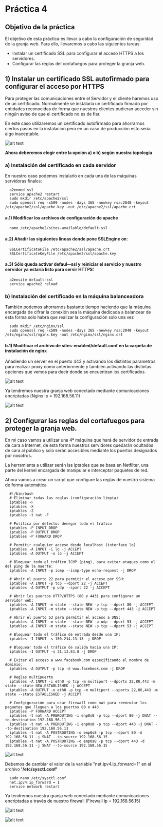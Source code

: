 # Práctica 4

## Objetivo de la práctica

El objetivo de esta práctica es llevar a cabo la configuración de seguridad de la granja 
web. Para ello, llevaremos a cabo las siguientes tareas:
- Instalar un certificado SSL para configurar el acceso HTTPS a los servidores.
- Configurar las reglas del cortafuegos para proteger la granja web.

## 1) Instalar un certificado SSL autofirmado para configurar el acceso por HTTPS

Para proteger las comunicaciones entre el Servidor y el cliente haremos uso de un certificado.
Normalmente se instalaría un certificado firmado por entidades reconocidas de forma que nuestros
clientes pudieran acceder sin ningún aviso de que el certificado no es de fiar.

En este caso utilizaremos un certificado autofirmado para ahorrarnos ciertos pasos en la instalacion
pero en un caso de producción esto sería algo inaceptable.

![alt text](https://github.com/jcpulido97/SWAP/blob/master/Practicas/P4/img/granja.png)

**Ahora deberemos elegir entre la opción a) o b) según nuestra topología**

### a) Instalación del certificado en cada servidor

En nuestro caso podemos instalarlo en cada una de las máquinas servidoras finales:
```
  a2enmod ssl
  service apache2 restart 
  sudo mkdir /etc/apache2/ssl 
  sudo openssl req -x509 -nodes -days 365 -newkey rsa:2048 -keyout /etc/apache2/ssl/apache.key -out /etc/apache2/ssl/apache.crt
```
#### a.1) Modificar los archivos de configuración de apache
```
  nano /etc/apache2/sites-available/default-ssl
```
#### a.2) Añadir las siguientes lineas donde pone SSLEngine on:
```
  SSLCertificateFile /etc/apache2/ssl/apache.crt 
  SSLCertificateKeyFile /etc/apache2/ssl/apache.key
```
#### a.3) Sólo queda activar defaul--ssl y reiniciar el servicio y nuestro servidor ya estaría listo para servir HTTPS:
```
  a2ensite default-ssl
  service apache2 reload
```

### b) Instalación del certificado en la máquina balanceadora

También podemos ahorrarnos bastante tiempo haciendo que la máquina encargada de cifrar la conexión sea la
máquina dedicada a balancear de esta forma solo habrá que realizar la configuración solo una vez
```
  sudo mkdir /etc/nginx/ssl
  sudo openssl req -x509 -nodes -days 365 -newkey rsa:2048 -keyout /etc/nginx/ssl/nginx.key -out /etc/nginx/ssl/nginx.crt
```
#### b.1) Modificar el archivo de sites-enabled/default.conf en la carpeta de instalación de nginx

Añadiendo un server en el puerto 443 y activando los distintos parametros para realizar proxy como anteriormente
y también activando las distintas opciones que vemos para decir donde se encuentran los certificados.

![alt text](https://github.com/jcpulido97/SWAP/blob/master/Practicas/P4/img/nginx_ssl.PNG)

Ya tendremos nuestra granja web conectado mediante comunicaciones encriptadas (Nginx ip = 192.168.56.11)

![alt text](https://github.com/jcpulido97/SWAP/blob/master/Practicas/P4/img/balanceador_ssl.gif)

## 2) Configurar las reglas del cortafuegos para proteger la granja web.

En mi caso vamos a utilizar una 4ª máquina que hará de servidor de entrada de cara a Internet, de esta forma
nuestros servidores quedarán ocultados de cara al público y solo serán accesibles mediante los puertos designados
por nosotros.

La herramienta a utilizar serán las iptables que se basa en Netfilter, una parte del kernel encargada de manipular
e interceptar paquetes de red.

Ahora vamos a crear un script que configure las reglas de nuestro sistema de forma automática
```
  #!/bin/bash
  # Eliminar todas las reglas (configuración limpia)
  iptables -F
  iptables -X
  iptables -Z
  iptables -t nat -F

  # Política por defecto: denegar todo el tráfico
  iptables -P INPUT DROP
  iptables -P OUTPUT DROP
  iptables -P FORWARD DROP

  # Permitir cualquier acceso desde localhost (interface lo)
  iptables -A INPUT -i lo -j ACCEPT
  iptables -A OUTPUT -o lo -j ACCEPT

  # Bloquear todo el tráfico ICMP (ping), para evitar ataques como el del ping de la muerte:
  iptables -A INPUT -p icmp --icmp-type echo-request -j DROP

  # Abrir el puerto 22 para permitir el acceso por SSH:
  iptables -A INPUT -p tcp --dport 22 -j ACCEPT
  iptables -A OUTPUT -p udp --sport 22 -j ACCEPT

  # Abrir los puertos HTTP/HTTPS (80 y 443) para configurar un servidor web:
  iptables -A INPUT -m state --state NEW -p tcp --dport 80 -j ACCEPT
  iptables -A INPUT -m state --state NEW -p tcp --dport 443 -j ACCEPT

  # Abrir el puerto 53 para permitir el acceso a DNS:
  iptables -A INPUT -m state --state NEW -p udp --dport 53 -j ACCEPT
  iptables -A INPUT -m state --state NEW -p tcp --dport 53 -j ACCEPT

  # Bloquear todo el tráfico de entrada desde una IP:
  iptables -I INPUT -s 150.214.13.13 -j DROP

  # Bloquear todo el tráfico de salida hacia una IP:
  iptables -I OUTPUT -s 31.13.83.8 -j DROP

  # Evitar el acceso a www.facebook.com especificando el nombre de dominio:
  iptables -A OUTPUT -p tcp -d www.facebook.com -j DROP

  # Reglas multipuerto
  iptables -A INPUT -i eth0 -p tcp -m multiport --dports 22,80,443 -m state --state NEW,ESTABLISHED -j ACCEPT
  iptables -A OUTPUT -o eth0 -p tcp -m multiport --sports 22,80,443 -m state --state ESTABLISHED -j ACCEPT

  # Confgiguración para usar firewall como nat para reenrutar los paquetes que lleguen a los puertos 80 o 443
  iptables -P FORWARD ACCEPT
  iptables -t nat -A PREROUTING -i enp0s8 -p tcp --dport 80 -j DNAT --to-destination 192.168.56.11
  iptables -t nat -A PREROUTING -i enp0s8 -p tcp --dport 443 -j DNAT --to-destination 192.168.56.11
  iptables -t nat -A POSTROUTING -o enp0s8 -p tcp --dport 80 -d 192.168.56.11 -j SNAT --to-source 192.168.56.15
  iptables -t nat -A POSTROUTING -o enp0s8 -p tcp --dport 443 -d 192.168.56.11 -j SNAT --to-source 192.168.56.15
```
![alt text](https://github.com/jcpulido97/SWAP/blob/master/Practicas/P4/img/iptables.PNG)

Debemos de cambiar el valor de la variable "net.ipv4.ip_forward=1" en el archivo __'/etc/sysctl.conf'__
```
  sudo nano /etc/sysctl.conf
  net.ipv4.ip_forward = 1
  service network restart
```

Ya tendremos nuestra granja web conectado mediante comunicaciones encriptadas a través de nuestro firewall (Firewall ip = 192.168.56.15)

![alt text](https://github.com/jcpulido97/SWAP/blob/master/Practicas/P4/img/nat_ip.PNG)

![alt text](https://github.com/jcpulido97/SWAP/blob/master/Practicas/P4/img/nat.gif)
